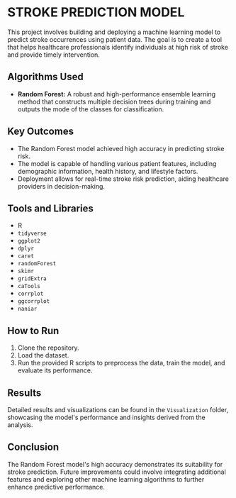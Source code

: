 # STROKE PREDICTION MODEL

This project involves building and deploying a machine learning model to predict stroke occurrences using patient data. The goal is to create a tool that helps healthcare professionals identify individuals at high risk of stroke and provide timely intervention.

## Algorithms Used
- **Random Forest:** A robust and high-performance ensemble learning method that constructs multiple decision trees during training and outputs the mode of the classes for classification.

## Key Outcomes
- The Random Forest model achieved high accuracy in predicting stroke risk.
- The model is capable of handling various patient features, including demographic information, health history, and lifestyle factors.
- Deployment allows for real-time stroke risk prediction, aiding healthcare providers in decision-making.

## Tools and Libraries
- R
- `tidyverse`
- `ggplot2`
- `dplyr`
- `caret`
- `randomForest`
- `skimr`
- `gridExtra`
- `caTools`
- `corrplot`
- `ggcorrplot`
- `naniar`

## How to Run
1. Clone the repository.
2. Load the dataset.
3. Run the provided R scripts to preprocess the data, train the model, and evaluate its performance.

## Results
Detailed results and visualizations can be found in the `Visualization` folder, showcasing the model's performance and insights derived from the analysis.

## Conclusion
The Random Forest model's high accuracy demonstrates its suitability for stroke prediction. Future improvements could involve integrating additional features and exploring other machine learning algorithms to further enhance predictive performance.
